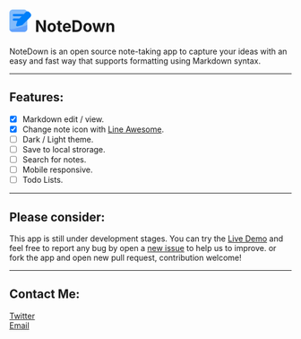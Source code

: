 # ![logo](logo.svg) NoteDown 
NoteDown is an open source note-taking app to capture your ideas with an easy and fast way that supports formatting using Markdown syntax.


---
## Features: 
- [x] Markdown edit / view.
- [x] Change note icon with [Line Awesome](https://icons8.com/line-awesome).
- [ ] Dark / Light theme.
- [ ] Save to local strorage.
- [ ] Search for notes.
- [ ] Mobile responsive.
- [ ] Todo Lists. 

---
## Please consider:
This app is still under development stages. You can try the [Live Demo](https://mhmdali102.github.io/NoteDown/) and feel free to report any bug by open a [new issue](https://github.com/mhmdali102/notedown/issues) to help us to improve. or fork the app and open new pull request, contribution welcome!

---

## Contact Me:
[Twitter](https://twitter.com/MhmdAliHsen)  
[Email](mailto:mhmdalihsen102@gmail.com)

